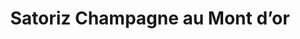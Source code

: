 ---
title: "Satoriz Champagne au Mont d’or"
url: /champagne-au-mont-dor/satoriz-champagne-au-mont-dor/
shop: Supermarkt
---